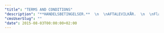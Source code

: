 ```yaml
---
"title": "TERMS AND CONDITIONS"
"description": "**HANDELSBETINGELSER.**  \n  \nAFTALEVILKÅR.  \n  \nFlanoer.dk drives af:  \nFlanør  \nNordre Frihavnsgade 18  \n2100 København Ø  \n  \nCVR nr.: 33588666  \nMail: info@flanoer.dk  \nFlanørs almindelige salgs- og leveringsbetingelser gælder for ethvert salg og enhver  \nleverance fra Flanør, medmindre der mellem dig og Flanør er indgået en skriftlig aftale, der fraviger bestemmelserne, eller bestemmelserne i øvrigt måtte være i strid med præceptive regler for forbrugere. Som forbruger er du derfor beskyttet af den gældende lovgivning på området, dvs. primært købeloven og forbrugeraftaleloven.  \n  \nFlanør gemmer ikke en egentlig kopi af aftalen mellem dig og Flanoer.dk, men foretager alene en teknisk lagring af aftalens indhold. Du skal derfor selv at gemme bevis for din handel. I din pakke forefindes en faktura, som er dit bevis på handlen. Denne skal gemmes og forevises ved eventuelle reklamationer.  \n  \n**Priser**  \n  \nVores priser er fastsat i overensstemmelse med nuværende råvarepriser og med forbehold for eventuelle ændringer i valuta og moms. Alle vores priser er i danske kroner og inklusive 25 procent moms. Bliver momssatsen ændret, forbeholder vi os ret til at justere vores priser tilsvarende. Vi tager forbehold for eventuelle tryk- og skrivefejl samt udsolgte og udgåede varer.  \n  \n**Betaling**  \n  \nVi modtager betaling via Snipcart med følgende kort:  \nVisa  \nJCB  \nMasterCard  \nVisa Electron  \n  \nAlle kortbetalinger på Flanoer.dk er gennem en sikker SSL krypteret server fra Stripe.  \n  \nVi hæver først beløbet på din konto, når ordren er godkendt og sendt afsted fra os. Kvitteringen, som skal bruges ved eventuel returnering og reklamation, kommer sammen med din pakke, hvorfor den derfor skal gemmes. Den e-mail, du modtager fra os ved bestillingen, er IKKE en kvittering og er derfor ikke tilstrækkelig i forbindelse med returnering eller reklamation. I tilfælde af at varen udebliver, får du selvfølgelig pengene tilbage.  \n  \n**Leveringsmåder**  \n  \nFlanoer.dk sender pakker med Post Danmark.  \n  \nForsendelse i Danmark:  \nVi tilbyder gratis levering ved afhentning af pakke på dit lokale posthus/afhentningssted.  \n  \nAl forsendelse er forsikret og har et tracking nummer, således at forsendelsen kan følges. Når ordren er sendt, vil du modtage en mail med tracking nummer og den forventede leveringstid. Varen forventes leveres indenfor 1-3 dage.   \n  \nForsendelse til udlandet:  \nForsendelse til Europa er 85 DKK – 150 DKK alt efter hvilke land.  \nForsendelse til resten af verden er 250 DKK.  \nVi tager vi forbehold for betingelserne for den lokale udbringning, og kan derfor ikke garantere et bestemt leveringstidspunkt ved udlandslevering. Vi er ikke ansvarlige for, om det nationale toldvæsen i dit land opkræver told og moms på forsendelser.  \nVaren forventes leveres indenfor 1-8 dage.  \n  \n**Retur- og fortrydelsesret**  \n  \nHvis du fortryder dit køb, har du en fortrydelsesret på 14 dage efter, at du har modtaget varen. For at retur- og fortrydelsesretten kan udnyttes, skal du enten have returneret varen eller have informeret Flanør på info@flanoer.dk inden 14 dage efter, at du har modtaget varen. Varen skal ligeledes returneres i samme stand og mængde, som da du modtog den samt returneres i original emballage. Du skal yderligere vedlægge fakturaen og retursedlen, som medfulgte i pakken, da du modtog den. Flanør betaler forsendelsesomkostningerne (gælder kun for returnering inden for Danmarks grænser), såfremt du benytter vores returlabel. Denne returlabel modtager du ved at kontakte os på info@flanoer.dk. Hvis du ikke benytter vores returlabel, eller returnerer fra udlandet, skal du selv betale forsendelsesomkostningerne.  \n  \nReturadressen er:  \nFlanør  \nKalkbrænderivej Flanør  \n2100 København Ø  \nCVR nr.: 33588666  \n  \nFlanør tilbagebetaler købsprisen hurtigst muligt efter, at vi har modtaget varen retur eller senest 14 dage efter, at vi har modtaget dokumentation for din beslutning om fortrydelse samt dokumentation for varens returnering. Flanør tilbagebetaler kun returvaren, såfremt returvaren lever op til betingelserne for, at retur- og fortrydelsesretten kan udnyttes. Flanør anser ibrugtaget tøj som værende ikke salgsbare, hvorfor vi oftest betragter eventuelle returnerede ibrugtagne varer med en 100% værdiforringelse samt en kompensation svarende hertil. Vi efterstræber at kreditere returvarer hver mandag. Hvis du har betalt med MasterCard, går der ca. to uger efter kreditering, før pengene er på din konto.  \n  \n**Reklamation**  \n  \nDu har, når du handler hos Flanoer.dk, ifølge købeloven, to års reklamationsret på mangelfulde varer. Skulle du, ved levering, være så uheldig at modtage en forkert eller beskadiget vare, skal du reklamere inden for en rimelig tid, efter du har opdaget manglen, dog senest 14 dage fra leveringsdagen. Det er dog en forudsætning for at udnytte reklamationsretten, at manglen ikke er opstået som følge af fejlagtig brug af varen eller af anden skadevoldende adfærd. Reklamationer kan meddeles på tlf. +45 53705222 eller pr. e-mail. Vi forbeholder os ret til at afhjælpe en mangel eller erstatte med en tilsvarende ubeskadiget vare frem for at betale købssummen tilbage.  \n  \n**Risiko og ansvar**  \n  \nAnsvaret for varen overgår til dig, når varen er leveret til dig. Herefter overgår ansvaret for varen først til Flanør, når Flanør har modtaget den returnerede vare. Flanør kan ikke drages til ansvar for andet, end hvad der følger af dansk lovgivning .  \n  \n**Håndtering af personoplysninger**  \n  \nSom kunde hos Flanoer.dk er du omfattet af persondatalovens regler. Flanør sikrer, at vores personlige data håndteres med den strengeste fortrolighed. Dine personlige oplysninger anvendes udelukkende med det formål at behandle ordren. Intet vil under ingen omstændigheder fremsendes eller sælges til tredjepart.  \n  \n**Klagemuligheder**  \n  \nDet er muligt at klage til Forbrugerklagenævnet på www.forbrug.dk. Den Forbrugerklagenævnet kan også findes på følgende adresse:  \n  \nForbrugerklagenævnet  \nCarl Jacobsens Vej 35  \n2500 Valby  \n+45 41715000  \n  \nVi ønsker altid at forbedre os, så vi vil selvfølgelig også gerne høre fra dig. Vi kan kontaktes på info@flanoer.dk eller tlf.: +45 53705222."
"cmsUserSlug": ""
"date": 2015-08-03T00:00:00+02:00
---
```



